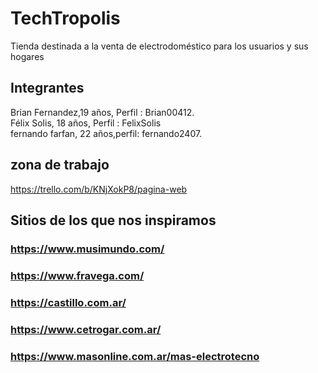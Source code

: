
# TechTropolis
Tienda destinada a la venta de electrodoméstico para los usuarios y sus hogares 

## Integrantes

Brian Fernandez,19 años, Perfil : Brian00412.   
Félix Solis, 18 años, Perfil : FelixSolis  
fernando farfan, 22 años,perfil: fernando2407.

## zona de trabajo
https://trello.com/b/KNjXokP8/pagina-web

## Sitios de los que nos inspiramos
### https://www.musimundo.com/
### https://www.fravega.com/
### https://castillo.com.ar/
### https://www.cetrogar.com.ar/
### https://www.masonline.com.ar/mas-electrotecno
